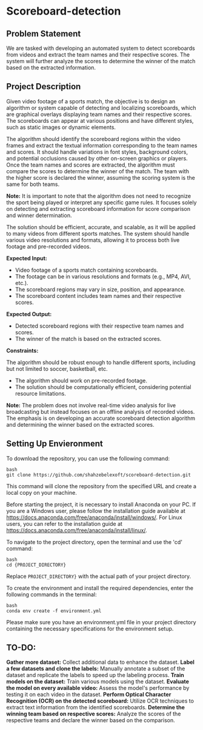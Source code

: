 # Scoreboard-detection

## Problem Statement

We are tasked with developing an automated system to detect scoreboards from videos and extract
the team names and their respective scores. The system will further analyze the scores to determine
the winner of the match based on the extracted information.

## Project Description

Given video footage of a sports match, the objective is to design an algorithm or system capable
of detecting and localizing scoreboards, which are graphical overlays displaying team names and
their respective scores. The scoreboards can appear at various positions and have different styles,
such as static images or dynamic elements.

The algorithm should identify the scoreboard regions within the video frames and extract the
textual information corresponding to the team names and scores. It should handle variations in font
styles, background colors, and potential occlusions caused by other on-screen graphics or players.
Once the team names and scores are extracted, the algorithm must compare the scores to determine
the winner of the match. The team with the higher score is declared the winner, assuming the
scoring system is the same for both teams.

**Note:** It is important to note that the algorithm does not need to recognize the sport being played
or interpret any specific game rules. It focuses solely on detecting and extracting scoreboard
information for score comparison and winner determination.

The solution should be efficient, accurate, and scalable, as it will be applied to many videos from
different sports matches. The system should handle various video resolutions and formats,
allowing it to process both live footage and pre-recorded videos.

**Expected Input:**

* Video footage of a sports match containing scoreboards.
* The footage can be in various resolutions and formats (e.g., MP4, AVI, etc.).
* The scoreboard regions may vary in size, position, and appearance.
* The scoreboard content includes team names and their respective scores.

**Expected Output:**
* Detected scoreboard regions with their respective team names and scores.
* The winner of the match is based on the extracted scores.

**Constraints:**

The algorithm should be robust enough to handle different sports, including but not limited to
soccer, basketball, etc.

* The algorithm should work on pre-recorded footage.
* The solution should be computationally efficient, considering potential resource limitations.

**Note:** The problem does not involve real-time video analysis for live broadcasting but instead
focuses on an offline analysis of recorded videos. The emphasis is on developing an accurate
scoreboard detection algorithm and determining the winner based on the extracted scores.

## Setting Up Envieronment

To download the repository, you can use the following command:

```
bash
git clone https://github.com/shahzebelexoft/scoreboard-detection.git
```

This command will clone the repository from the specified URL and create a local copy on your machine.

Before starting the project, it is necessary to install Anaconda on your PC. If you are a Windows user, 
please follow the installation guide available at https://docs.anaconda.com/free/anaconda/install/windows/. 
For Linux users, you can refer to the installation guide at https://docs.anaconda.com/free/anaconda/install/linux/.

To navigate to the project directory, open the terminal and use the 'cd' command:

```
bash
cd {PROJECT_DIRECTORY}
```

Replace `PROJECT_DIRECTORY}` with the actual path of your project directory.

To create the environment and install the required dependencies, enter the following commands in the terminal:

```
bash
conda env create -f environment.yml
```

Please make sure you have an environment.yml file in your project directory containing the necessary specifications for the environment setup.

## TO-DO:

**Gather more dataset:** Collect additional data to enhance the dataset.
**Label a few datasets and clone the labels:** Manually annotate a subset of the dataset and replicate the labels to speed up the labeling process.
**Train models on the dataset:** Train various models using the dataset.
**Evaluate the model on every available video:** Assess the model's performance by testing it on each video in the dataset.
**Perform Optical Character Recognition (OCR) on the detected scoreboard:** Utilize OCR techniques to extract text information from the identified scoreboards.
**Determine the winning team based on respective scores:** Analyze the scores of the respective teams and declare the winner based on the comparison.

